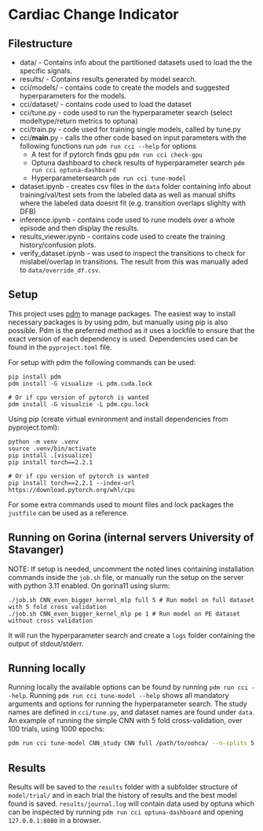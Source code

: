 # Cardiac Change Indicator

## Filestructure

- data/ - Contains info about the partitioned datasets used to load the the specific signals.
- results/ - Contains results generated by model search.
- cci/models/ - contains code to create the models and suggested hyperparameters for the models.
- cci/dataset/ - contains code used to load the dataset
- cci/tune.py - code used to run the hyperparameter search (select modeltype/return metrics to optuna)
- cci/train.py - code used for training single models, called by tune.py
- cci/__main__.py - calls the other code based on input parameters with the following functions
  run `pdm run cci --help` for options
  - A test for if pytorch finds gpu `pdm run cci check-gpu`
  - Optuna dashboard to check results of hyperparameter search `pdm run cci optuna-dashboard`
  - Hyperparametersearch `pdm run cci tune-model`
- dataset.ipynb - creates csv files in the `data` folder containing info about training/val/test sets from the labeled data
  as well as manual shifts where the labeled data doesnt fit (e.g. transition overlaps slighlty with DFB)
- inference.ipynb - contains code used to rune models over a whole episode and then display the results.
- results_viewer.ipynb - contains code used to create the training history/confusion plots.
- verify_dataset.ipynb - was used to inspect the transitions to check for mislabel/overlap in transitions.
  The result from this was manually aded to `data/override_df.csv`.


## Setup

This project uses [pdm](https://pdm-project.org/en/latest/) to manage packages.
The easiest way to install necessary packages is by using pdm, but manually using pip is also possible.
Pdm is the preferred method as it uses a lockfile to ensure that the exact version of each dependency is used.
Dependencies used can be found in the `pyproject.toml` file.

For setup with pdm the following commands can be used:
```shell
pip install pdm
pdm install -G visualize -L pdm.cuda.lock

# Or if cpu version of pytorch is wanted
pdm install -G visualzie -L pdm.cpu.lock
```

Using pip (create virtual evnironment and install dependencies from pyproject.toml):
```shell
python -m venv .venv
source .venv/bin/activate
pip install .[visualize]
pip install torch==2.2.1

# Or if cpu version of pytorch is wanted
pip install torch==2.2.1 --index-url https://download.pytorch.org/whl/cpu
```


For some extra commands used to mount files and lock packages the `justfile` can be used as a reference.

## Running on Gorina (internal servers University of Stavanger)

NOTE: If setup is needed, uncomment the noted lines containing installation commands inside the `job.sh` file,
or manually run the setup on the server with python 3.11 enabled.
On gorina11 using slurm:

```shell
./job.sh CNN_even_bigger_kernel_mlp full 5 # Run model on full dataset with 5 fold cross validation
./job.sh CNN_even_bigger_kernel_mlp pe 1 # Run model on PE dataset without cross validation
```

It will run the hyperparameter search and create a `logs` folder containing the output of stdout/stderr.

## Running locally

Running locally the available options can be found by running `pdm run cci --help`.
Running `pdm run cci tune-model --help` shows all mandatory arguments and options for running the hyperparameter search.
The study names are defined in `cci/tune.py`, and dataset names are found under `data`.
An example of running the simple CNN with 5 fold cross-validation, over 100 trials, using 1000 epochs:

```sh
pdm run cci tune-model CNN_study CNN full /path/to/oohca/ --n-splits 5 --n-trials 100 --epochs 1000
```


## Results

Results will be saved to the `results` folder with a subfolder structure of `model/trial/` and in each trial the history of results and the best model found is saved.
`results/journal.log` will contain data used by optuna which can be inspected by running `pdm run cci optuna-dashboard` and opening `127.0.0.1:8080` in a browser.

